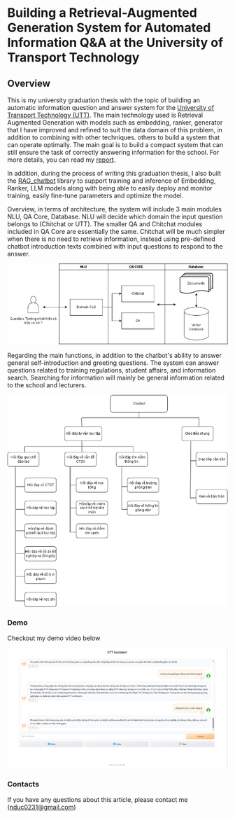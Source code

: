 # Building a Retrieval-Augmented Generation System for Automated Information Q&A at the University of Transport Technology
## Overview
This is my university graduation thesis with the topic of building an automatic information question and answer system for the [University of Transport Technology (UTT)](https://utt.edu.vn/). The main technology used is Retrieval Augmented Generation with models such as embedding, ranker, generator that I have improved and refined to suit the data domain of this problem, in addition to combining with other techniques. others to build a system that can operate optimally. The main goal is to build a compact system that can still ensure the task of correctly answering information for the school. For more details, you can read my [report](Report.pdf).

In addition, during the process of writing this graduation thesis, I also built the [RAG_chatbot](https://github.com/Nguyendat-bit/RAG_chatbot) library to support training and inference of Embedding, Ranker, LLM models along with being able to easily deploy and monitor training, easily fine-tune parameters and optimize the model. 

Overview, in terms of architecture, the system will include 3 main modules NLU, QA Core, Database. NLU will decide which domain the input question belongs to (Chitchat or UTT). The smaller QA and Chitchat modules included in QA Core are essentially the same. Chitchat will be much simpler when there is no need to retrieve information, instead using pre-defined chatbot introduction texts combined with input questions to respond to the answer.

<p align = "center"> 
<img src = 'img/overview.jpg' , alt = 'Architecture',style="width:800px;height:600px">
</p>

Regarding the main functions, in addition to the chatbot's ability to answer general self-introduction and greeting questions. The system can answer questions related to training regulations, student affairs, and information search. Searching for information will mainly be general information related to the school and lecturers.

<p align = "center"> 
<img src = 'img/chucnang.png' , alt = 'chucnang',style="width:400px;height:300px">
</p>

### Demo 
Checkout my demo video below <br>

[![demo](img/thumbnail.png)](https://www.youtube.com/embed/A88Ut0ViaTo?si=MNADMapPuttKbbJE)



### Contacts
If you have any questions about this article, please contact me (nduc0231@gmail.com)

